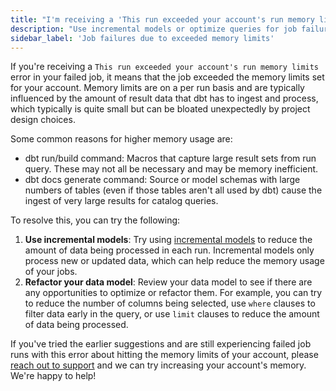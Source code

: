 ```yaml
---
title: "I'm receiving a 'This run exceeded your account's run memory limits' error in my failed job"
description: "Use incremental models or optimize queries for job failures due to exceeded memory limits."
sidebar_label: 'Job failures due to exceeded memory limits'
---
```


If you're receiving a `This run exceeded your account's run memory limits` error in your failed job, it means that the job exceeded the memory limits set for your account. Memory limits are on a per run basis and are typically influenced by the amount of result data that dbt has to ingest and process, which typically is quite small but can be bloated unexpectedly by project design choices.

Some common reasons for higher memory usage are:
- dbt run/build command:  Macros that capture large result sets from run query. These may not all be necessary and may be memory inefficient.
- dbt docs generate command: Source or model schemas with large numbers of tables (even if those tables aren't all used by dbt) cause the ingest of very large results for catalog queries.

To resolve this, you can try the following:

1. **Use incremental models**: Try using [incremental models](/docs/build/incremental-models-overview) to reduce the amount of data being processed in each run. Incremental models only process new or updated data, which can help reduce the memory usage of your jobs.
2. **Refactor your data model**: Review your data model to see if there are any opportunities to optimize or refactor them. For example, you can try to reduce the number of columns being selected, use `where` clauses to filter data early in the query, or use `limit` clauses to reduce the amount of data being processed.

If you've tried the earlier suggestions and are still experiencing failed job runs with this error about hitting the memory limits of your account, please [reach out to support](mailto:support@getdbt.com) and we can try increasing your account's memory. We're happy to help!
